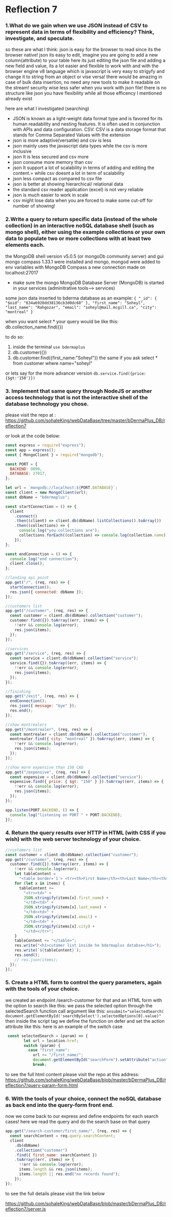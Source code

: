 # Reflection 7

### 1.What do we gain when we use JSON instead of CSV to represent data in terms of flexibility and efficiency? Think, investigate, and speculate.

so these are what I think:
json is easy for the browser to read since its the browser native! json its easy to edit, imagine you are going to add a new column(attribute) to your table here its just editing the json file and adding a new field and value, its a lot easier and flexible to work with and with the browser engine v8 language which is javascript is very easy to strigyfy and change it to string from an object or vise versa! there would be amazing in case of bulk data insertion, no need any new tools to make it readable on the stream! security wise less safer when you work with json file! there is no structure like json you have flexibility while all those efficency I mentioned already exist

here are what I investigated (searching)

- JSON is known as a light-weight data format type and is favored for its human readability and nesting features. It is often used in conjunction with APIs and data configuration. CSV: CSV is a data storage format that stands for Comma Separated Values with the extension
- json is more adaptive(versatile) and csv is less
- json mainly uses the javascript data types while the csv is more inclusive
- json It is less secured and csv more
- json consume more memory than csv
- json It support a lot of scalability in terms of adding and editing the content.= while csv doesnt a lot in term of scalability
- json less compact as compared to csv file
- json is better at showing hierarchical/ relational data
- the standard csv reader application (excel) is not very reliable
- json is much easier to work in scale
- csv might lose data when you are forced to make some cut-off for number of showing!

### 2.Write a query to return specific data (instead of the whole collection) in an interactive noSQL database shell (such as mongo shell), either using the example collections or your own data to populate two or more collections with at least two elements each.

the MongoDB shell version v5.0.5 (or mongoDb community server) and gui mongo compass 1.33.1 were installed and mongo, mongod were added to env variables
with MongoDB Compass a new connection made on localhost:27017

- make sure the mongo MongoDB Database Server (MongoDB) is started in your services (adminitrative tools--> services)

some json data inserted to bderma database as an example:
`{ "_id": { "$oid": "634a6920dd38136cb3d0dc68" }, "first_name": "Soheyl", "last_name": "Rahgozar", "email": "soheyl@mail.mcgill.ca", "city": "montreal" }`

when you want select \* your query would be like this:
db.collection_name.find({})

to do so:

1. inside the terminal `use bdermaplus`
2. db.customer({})
3. db.customer.find({first_name:"Soheyl"}) the same if you ask select \* from customer where name="soheyl"

or lets say for the more advancer version
`db.service.find({price: {$gt:'150'}})`

### 3. Implement that same query through NodeJS or another access technology that is not the interactive shell of the database technology you chose.

please visit the repo at :
https://github.com/sohaleKing/webDataBase/tree/master/bDermaPlus_DB/reflection7

or look at the code below:

```js
const express = require("express");
const app = express();
const { MongoClient } = require("mongodb");

const PORT = {
  BACKEND: 9090,
  DATABASE: 27017,
};

let url = `mongodb://localhost:${PORT.DATABASE}`;
const client = new MongoClient(url);
const dbName = "bdermaplus";

const startConnection = () => {
  client
    .connect()
    .then((client) => client.db(dbName).listCollections().toArray())
    .then((collections) => {
      console.log("you collections are");
      collections.forEach((collection) => console.log(collection.name));
    });
};

const endConnection = () => {
  console.log("end connection");
  client.close();
};

//landing api point
app.get("/", (req, res) => {
  startConnection();
  res.json({ connected: dbName });
});

//customers list
app.get("/customer", (req, res) => {
  const customer = client.db(dbName).collection("customer");
  customer.find({}).toArray((err, items) => {
    !!err && console.log(error);
    res.json(items);
  });
});

//services
app.get("/service", (req, res) => {
  const service = client.db(dbName).collection("service");
  service.find({}).toArray((err, items) => {
    !!err && console.log(error);
    res.json(items);
  });
});

//finishing
app.get("/exit", (req, res) => {
  endConnection();
  res.json({ message: "bye" });
  res.end();
});

//show montrealers
app.get("/montrealer", (req, res) => {
  const montrealer = client.db(dbName).collection("customer");
  montrealer.find({ city: "montreal" }).toArray((err, items) => {
    !!err && console.log(error);
    res.json(items);
  });
});

//show more expensive than 150 CAD
app.get("/expensive", (req, res) => {
  const expensive = client.db(dbName).collection("service");
  expensive.find({ price: { $gt: "150" } }).toArray((err, items) => {
    !!err && console.log(error);
    res.json(items);
  });
});

app.listen(PORT.BACKEND, () => {
  console.log("listening on PORT " + PORT.BACKEND);
});
```

### 4. Return the query results over HTTP in HTML (with CSS if you wish) with the web server technology of your choice.

```js
//customers list
const customer = client.db(dbName).collection("customer");
app.get("/customer", (req, res) => {
  customer.find({}).toArray((err, items) => {
    !!err && console.log(error);
    let tableContent =
      "<table border='1'> <tr><th>First Name</th><th>Last Name</th><th>email</th><th>city</th></tr>";
    for (let x in items) {
      tableContent +=
        "<tr><td>" +
        JSON.stringify(items[x].first_name) +
        "</td><td>" +
        JSON.stringify(items[x].last_name) +
        "</td><td>" +
        JSON.stringify(items[x].email) +
        "</td><td>" +
        JSON.stringify(items[x].city) +
        "</td></tr>";
    }
    tableContent += "</table>";
    res.write("<h1>cutomer list inside he bdermaplus databse</h1>");
    res.write(`${tableContent}`);
    res.send();
    // res.json(items);
  });
});
```

### 5. Create a HTML form to control the query parameters, again with the tools of your choice.

we created an endpoint /search-customer for that and an HTML form with the option to search like this:
we pass the selected option through the selectedSearch function call argument like this:
`onsubmit="selectedSearch( document.getElementById('searchBySelect').selectedOptions[0].value)"`
then inside the script tag we define the function on defer and set the action attribute like this:
here is an example of the switch case

```js
 const selectedSearch = (param) => {
        let url = location.href;
        switch (param) {
          case "first_name":
            url += "/first_name/";
            document.getElementById("searchForm").setAttribute("action", url);
            break;
```

to see the full html content please visit the repo at this address:
https://github.com/sohaleKing/webDataBase/blob/master/bDermaPlus_DB/reflection7/query-param-form.html

### 6. With the tools of your choice, connect the noSQL database as back end into the query-form front end.

now we come back to our express and define endpoints for each search cases!
here we read the query and do the search base on that query

```js
app.get("/search-customer/first_name/", (req, res) => {
  const searchContent = req.query.searchContent;
  client
    .db(dbName)
    .collection("customer")
    .find({ first_name: searchContent })
    .toArray((err, items) => {
      !!err && console.log(error);
      items.length && res.json(items);
      items.length || res.end("no records found");
    });
});
```

to see the full details please visit the link below

https://github.com/sohaleKing/webDataBase/blob/master/bDermaPlus_DB/reflection7/server.js
